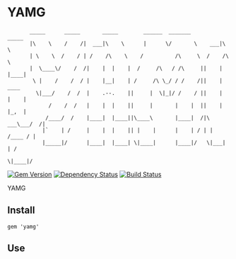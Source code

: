 # YAMG


           _____      _____       _____        ______  _______         _____
           |\    \    /    /|  ___|\    \      |      \/       \    ___|\    \
           | \    \  /    / | /    /\    \    /          /\     \  /    /\    \
           |  \____\/    /  /|    |  |    |  /     /\   / /\     ||    |  |____|
            \ |    /    /  / |    |__|    | /     /\ \_/ / /    /||    |    ____
             \|___/    /  /  |    .--.    ||     |  \|_|/ /    / ||    |   |    |
                 /    /  /   |    |  |    ||     |       |    |  ||    |   |_,  |
                /____/  /    |____|  |____||\____\       |____|  /|\ ___\___/  /|
               |`    | /     |    |  |    || |    |      |    | / | |   /____ / |
               |_____|/      |____|  |____| \|____|      |____|/   \|___|    | /
                                                                       \|____|/


[![Gem Version](https://badge.fury.io/rb/yamg.png)](http://badge.fury.io/rb/yamg)
[![Dependency Status](https://gemnasium.com/nofxx/yamg.svg)](https://gemnasium.com/nofxx/yamg)
[![Build Status](https://travis-ci.org/nofxx/yamg.png?branch=master)](https://travis-ci.org/nofxx/yamg)

YAMG

## Install

    gem 'yamg'


## Use
